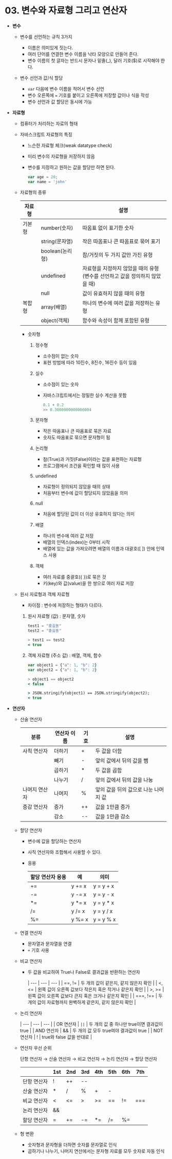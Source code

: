 # 03. 변수와 자료형 그리고 연산자

- **변수**
    - 변수를 선언하는 규칙 3가지
        - 이름은 의미있게 짓는다.
        - 여러 단어를 연결한 변수 이름을 낙타 모양으로 만들어 준다.
        - 변수 이름의 첫 글자는 반드시 문자나 밑줄(_), 달러 기호($)로 시작해야 한다.
        
    - 변수 선언과 값/식 할당
        - `var` 다음에 변수 이름을 적어서 변수 선언
        - 변수 오른쪽에 `=` 기호를 붙이고 오른쪽에 저장할 값이나 식을 작성
        - 변수 선언과 값 할당은 동시에 가능
        
- **자료형**
    - 컴퓨터가 처리하는 자료의 형태
    - 자바스크립트 자료형의 특징
        - 느슨한 자료형 체크(weak datatype check)
        - 미리 변수의 자료형을 저장하지 않음
        - 변수를 지정하고 원하는 값을 할당만 하면 된다.
        
            ```jsx
            var age = 20;
            var name = 'john'
            ```
        
    - 자료형의 종류
        
        
        | 자료형 |  | 설명 |
        | --- | --- | --- |
        | 기본형 | number(숫자) | 따옴표 없이 표기한 숫자 |
        |  | string(문자열) | 작은 따옴표나 큰 따옴표로 묶어 표기 |
        |  | boolean(논리형) | 참/거짓의 두 가지 값만 가진 유형 |
        |  | undefined | 자료형을 지정하지 않았을 때의 유형 <br> (변수를 선언하고 값을 정의하지 않았을 때) |
        |  | null | 값이 유효하지 않을 때의 유형 |
        | 복합형 | array(배열) | 하나의 변수에 여러 값을 저장하는 유형 |
        |  | object(객체) | 함수와 속성이 함께 포함된 유형 |
        - 숫자형
            1. 정수형
                - 소수점이 없는 숫자
                - 표현 방법에 따라 10진수, 8진수, 16진수 등이 있음
            2. 실수
                - 소수점이 있는 숫자
                - 자바스크립트에서는 정밀한 실수 계산을 못함
                    
                    ```jsx
                    0.1 + 0.2
                    >> 0.3000000000000004
                    ```
                    
            3. 문자형
                - 작은 따옴표나 큰 따옴표로 묶은 자료
                - 숫자도 따옴표로 묶으면 문자형이 됨
            4. 논리형
                - 참(True)과 거짓(False)이라는 값을 표현하는 자료형
                - 프로그램에서 조건을 확인할 때 많이 사용
            5. undefined
                - 자료형이 정의되지 않았을 때의 상태
                - 처음부터 변수에 값이 할당되지 않았음을 의미
            6. null
                - 처음에 할당된 값이 더 이상 유효하지 않다는 의미
            7. 배열
                - 하나의 변수에 여러 값 저장
                - 배열의 인덱스(index)는 0부터 시작
                - 배열에 있는 값을 가져오려면 배열의 이름과 대괄호([ ]) 안에 인덱스 사용
            8. 객체
                - 여러 자료를 중괄호({ })로 묶은 것
                - 키(key)와 값(value)을 한 쌍으로 여러 자료 저장
                
    - 원시 자료형과 객체 자료형
        - 차이점 : 변수에 저장하는 형태가 다르다.
        1. 원시 자료형 (값) : 문자열, 숫자
            
            ```jsx
            test1 = "홍길동"
            test2 = "홍길동"
            
            > test1 == test2
            < true
            ```
            
        2. 객체 자료형 (주소 값) : 배열, 객체, 함수
            
            ```jsx
            var object1 = {"a": 1, "b": 2}
            var object2 = {"a": 1, "b": 2}
            
            > object1 == object2
            < false
            
            > JSON.stringify(object1) == JSON.stringify(object2);
            < true
            ```
            

- **연산자**
    - 산술 연산자
        
        
        | 분류 | 연산자 이름 | 기호 | 설명 |
        | --- | --- | --- | --- |
        | 사칙 연산자 | 더하기 | + | 두 값을 더함 |
        |  | 빼기 | - | 앞의 값에서 뒤의 값을 뺌 |
        |  | 곱하기 | * | 두 값을 곱함 |
        |  | 나누기 | / | 앞의 값에서 뒤의 값을 나눔 |
        | 나머지 연산자 | 나머지 | % | 앞의 값을 뒤의 값으로 나눈 나머지 값 |
        | 증감 연산자 | 증가 | ++ | 값을 1만큼 증가 |
        |  | 감소 | -- | 값을 1만큼 감소 |
    - 할당 연산자
        - 변수에 값을 할당하는 연산자
        - 사칙 연산자와 조합해서 사용할 수 있다.
        - 응용
            
            
            | 할당 연산자 응용 | 예 | 의미 |
            | --- | --- | --- |
            | += | y += x | y = y + x |
            | -= | y -= x | y = y - x |
            | *= | y *= x | y = y * x |
            | /= | y /= x | y = y / x |
            | %= | y %= x | y = y % x |
    - 연결 연산자
        - 문자열과 문자열을 연결
        - `+` 기호 사용
    - 비교 연산자
        - 두 값을 비교하여 True나 False로 결과값을 반환하는 연산자
 
      
            | --- | --- | --- |
            | ==, != | 두 개의 값이 같은지, 같지 않은지 확인 |
            | <, <= | 왼쪽 값이 오른쪽 값보다 작은지 혹은 작거나 같은지 확인 |
            | >, >= | 왼쪽 값이 오른쪽 값보다 큰지 혹은 크거나 같은지 확인 |
            | ===, !== | 두 개의 값이 자료형까지 완벽하게 같은지, 같지 않은지 확인 |
    - 논리 연산자
 
  
        | --- | --- | --- |
        | OR 연산자 | `||` | 두 개의 값 중 하나만 true이면 결과값이 true |
        | AND 연산자 | && | 두 개의 값 모두 true여야 결과값이 true |
        | NOT 연산자 | ! | true와 false 값을 반대로 |
    - 연산자 우선 순위
        
        단항 연산자 → 산술 연산자 → 비교 연산자 → 논리 연산자 → 할당 연산자
        
        |  | 1st | 2nd | 3rd | 4th | 5th | 6th | 7th |
        | --- | --- | --- | --- | --- | --- | --- | --- |
        | 단항 연산자 | ! | ++ | -- |  |  |  |  |
        | 산술 연산자 | * | / | % | + | - |  |  |
        | 비교 연산자 | < | <= | > | >= | == | != | === |
        | 논리 연산자 | && | || |  |  |  |  |  |
        | 할당 연산자 | = | += | -= | *= | /= | %= |  |
    - 형 변환
        - 숫자형과 문자형을 더하면 숫자를 문자열로 인식
        - 곱하기나 나누기, 나머지 연산에서는 문자형 자료를 모두 숫자로 자동 인식
